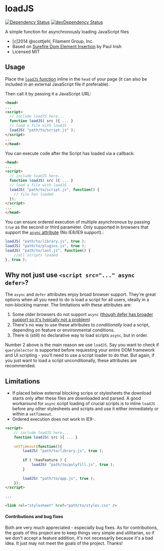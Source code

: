 loadJS
======

[![Dependency Status](https://david-dm.org/filamentgroup/loadJS.svg)](https://david-dm.org/filamentgroup/loadJS)
[![devDependency Status](https://david-dm.org/filamentgroup/loadJS/dev-status.svg)](https://david-dm.org/filamentgroup/loadJS#info=devDependencies)

A simple function for asynchronously loading JavaScript files
- [c]2014 @scottjehl, Filament Group, Inc.
- Based on [Surefire Dom Element Insertion](http://www.paulirish.com/2011/surefire-dom-element-insertion/) by Paul Irish
- Licensed MIT

## Usage

Place the [`loadJS` function](https://github.com/filamentgroup/loadJS/blob/master/loadJS.js) inline in the `head` of your page (it can also be included in an external JavaScript file if preferable).

Then call it by passing it a JavaScript URL:

``` html
<head>
...
<script>
  // include loadJS here...
  function loadJS( src ){ ... }
  // load a file with loadJS
  loadJS( "path/to/script.js" );
</script>
...
</head>
```

You can execute code after the Script has loaded via a callback:

``` html
<head>
...
<script>
  // include loadJS here...
  function loadJS( src ){ ... }
  // load a file with loadJS
  loadJS( "path/to/script.js", function() {
    // file has loaded
  });
</script>
...
</head>
```

You can ensure ordered execution of multiple asynchronous by passing `true` as the second or third parameter. Only supported in browsers that support the [`async` attribute](http://caniuse.com/#search=async) (No IE8/IE9 support).:

```js
loadJS( "path/to/library.js", true );
loadJS( "path/to/plugins.js", true );
loadJS( "path/to/last.js", function() {
	//all scripts loaded
}, true );
```

## Why not just use `<script src="..." async defer>`?

The `async` and `defer` attributes enjoy broad browser support. They're great options when all you need to do is load a script for all users, ideally in a non-blocking manner. The limitations with these attributes are: 

1. Some older browsers do not support `async` ([though defer has broader support so it's typically not a problem](https://www.igvita.com/2014/05/20/script-injected-async-scripts-considered-harmful/))
2. There's no way to use these attributes to *conditionally* load a script, depending on feature or environmental conditions.
3. There is (still) no declarative way to load scripts `async`, but in order. 

Number 2 above is the main reason we use `loadJS`. Say you want to check if `querySelector` is supported before requesting your entire DOM framework and UI scripting - you'll need to use a script loader to do that. But again, if you just want to load a script unconditionally, these attributes are recommended.

## Limitations

* If placed below external blocking scrips or stylesheets the download starts only after these files are downloaded and parsed. A good workaround for `async` script loading of crucial scripts is to inline `loadJS` before any other stylesheets and scripts and use it either immediately or within a `setTimeout`.
* Ordered execution does not work in IE9-.

```html
<script>
	// include loadJS here...
	function loadJS( src ){ ... }
	
	setTimeout(function(){
		loadJS( "path/to/library.js", true );
		
		if ( !hasFeature ) {
			loadJS( "path/to/polyfill.js", true );
		}
		
		loadJS( "path/to/app.js", true );
	});
</script>

...
 
<link rel="stylesheet" href="path/to/styles.css" />
```

#### Contributions and bug fixes

Both are very much appreciated - especially bug fixes. As for contributions, the goals of this project are to keep things very simple and utilitarian, so if we don't accept a feature addition, it's not necessarily because it's a bad idea. It just may not meet the goals of the project. Thanks!
